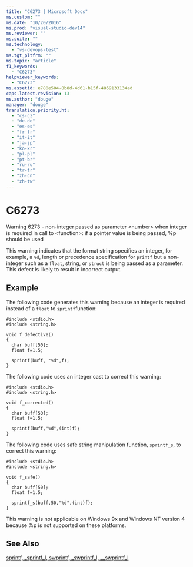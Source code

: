 ```yaml
---
title: "C6273 | Microsoft Docs"
ms.custom: ""
ms.date: "10/20/2016"
ms.prod: "visual-studio-dev14"
ms.reviewer: ""
ms.suite: ""
ms.technology: 
  - "vs-devops-test"
ms.tgt_pltfrm: ""
ms.topic: "article"
f1_keywords: 
  - "C6273"
helpviewer_keywords: 
  - "C6273"
ms.assetid: e780e504-8b8d-4d61-b15f-4859133134ad
caps.latest.revision: 13
ms.author: "douge"
manager: "douge"
translation.priority.ht: 
  - "cs-cz"
  - "de-de"
  - "es-es"
  - "fr-fr"
  - "it-it"
  - "ja-jp"
  - "ko-kr"
  - "pl-pl"
  - "pt-br"
  - "ru-ru"
  - "tr-tr"
  - "zh-cn"
  - "zh-tw"
---
```

# C6273
Warning 6273 - non-integer passed as parameter \<number> when integer is required in call to \<function>: if a pointer value is being passed, %p should be used  
  
 This warning indicates that the format string specifies an integer, for example, a `%d`, length or precedence specification for `printf` but a non-integer such as a `float`, string, or `struct` is being passed as a parameter. This defect is likely to result in incorrect output.  
  
## Example  
 The following code generates this warning because an integer is required instead of a `float` to `sprintf`function:  
  
```  
#include <stdio.h>  
#include <string.h>  
  
void f_defective()  
{  
  char buff[50];  
  float f=1.5;  
  
  sprintf(buff, "%d",f);  
}  
```  
  
 The following code uses an integer cast to correct this warning:  
  
```  
#include <stdio.h>  
#include <string.h>  
  
void f_corrected()  
{  
  char buff[50];  
  float f=1.5;  
  
  sprintf(buff,"%d",(int)f);  
}  
```  
  
 The following code uses safe string manipulation function, `sprintf_s`, to correct this warning:  
  
```  
#include <stdio.h>  
#include <string.h>  
  
void f_safe()  
{  
  char buff[50];  
  float f=1.5;  
  
  sprintf_s(buff,50,"%d",(int)f);  
}  
```  
  
 This warning is not applicable on Windows 9x and Windows NT version 4 because %p is not supported on these platforms.  
  
## See Also  
 [sprintf, _sprintf_l, swprintf, _swprintf_l, \__swprintf_l](../Topic/sprintf,%20_sprintf_l,%20swprintf,%20_swprintf_l,%20__swprintf_l.md)